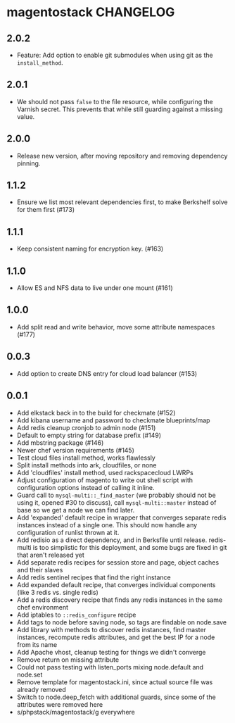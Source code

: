 magentostack CHANGELOG
==================

2.0.2
-----
- Feature: Add option to enable git submodules when using git as the `install_method`.

2.0.1
-----
- We should not pass `false` to the file resource, while configuring the Varnish secret.
  This prevents that while still guarding against a missing value.

2.0.0
-----
- Release new version, after moving repository and removing dependency pinning.

1.1.2
-----
- Ensure we list most relevant dependencies first, to make Berkshelf solve for them first (#173)

1.1.1
-----
- Keep consistent naming for encryption key. (#163)

1.1.0
-----
- Allow ES and NFS data to live under one mount (#161)

1.0.0
-----
- Add split read and write behavior, move some attribute namespaces (#177)

0.0.3
-----
- Add option to create DNS entry for cloud load balancer (#153)

0.0.1
-----
- Add elkstack back in to the build for checkmate (#152)
- Add kibana username and password to checkmate blueprints/map
- Add redis cleanup cronjob to admin node (#151)
- Default to empty string for database prefix (#149)
- Add mbstring package (#146)
- Newer chef version requirements (#145)
- Test cloud files install method, works flawlessly
- Split install methods into ark, cloudfiles, or none
- Add 'cloudfiles' install method, used rackspacecloud LWRPs
- Adjust configuration of magento to write out shell script with configuration options instead of calling it inline.
- Guard call to `mysql-multi::_find_master` (we probably should not be using it, opened #30 to discuss), call `mysql-multi::master` instead of base so we get a node we can find later.
- Add 'expanded' default recipe in wrapper that converges separate redis instances instead of a single one. This should now handle any configuration of runlist thrown at it.
- Add redisio as a direct dependency, and in Berksfile until release. redis-multi is too simplistic for this deployment, and some bugs are fixed in git that aren't released yet
- Add separate redis recipes for session store and page, object caches and their slaves
- Add redis sentinel recipes that find the right instance
- Add expanded default recipe, that converges individual components (like 3 redis vs. single redis)
- Add a redis discovery recipe that finds any redis instances in the same chef environment
- Add iptables to `::redis_configure` recipe
- Add tags to node before saving node, so tags are findable on node.save
- Add library with methods to discover redis instances, find master instances, recompute redis attributes, and get the best IP for a node from its name
- Add Apache vhost, cleanup testing for things we didn't converge
- Remove return on missing attribute
- Could not pass testing with listen_ports mixing node.default and node.set
- Remove template for magentostack.ini, since actual source file was already removed
- Switch to node.deep_fetch with additional guards, since some of the attributes were removed here
- s/phpstack/magentostack/g everywhere

